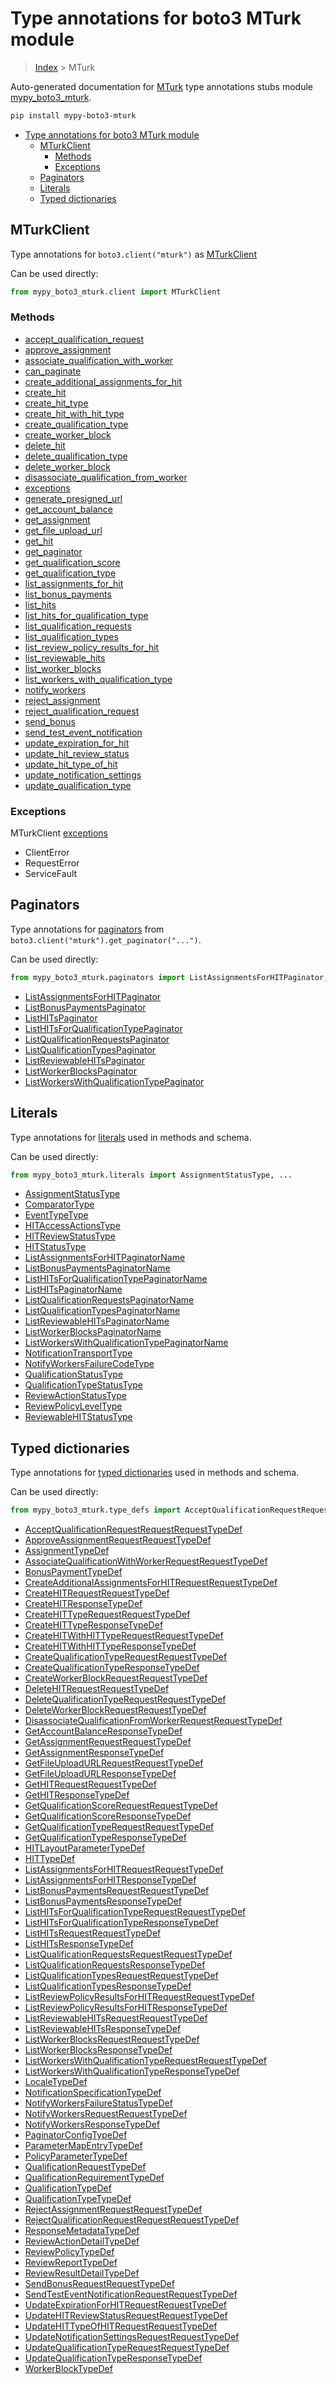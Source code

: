 # Type annotations for boto3 MTurk module

> [Index](..) > MTurk

Auto-generated documentation for
[MTurk](https://boto3.amazonaws.com/v1/documentation/api/latest/reference/services/mturk.html#MTurk)
type annotations stubs module
[mypy_boto3_mturk](https://pypi.org/project/mypy-boto3-mturk/).

```bash
pip install mypy-boto3-mturk
```

- [Type annotations for boto3 MTurk module](#type-annotations-for-boto3-mturk-module)
  - [MTurkClient](#mturkclient)
    - [Methods](#methods)
    - [Exceptions](#exceptions)
  - [Paginators](#paginators)
  - [Literals](#literals)
  - [Typed dictionaries](#typed-dictionaries)

## MTurkClient

Type annotations for `boto3.client("mturk")` as [MTurkClient](./client.md)

Can be used directly:

```python
from mypy_boto3_mturk.client import MTurkClient
```

### Methods

- [accept_qualification_request](./client.md#accept_qualification_request)
- [approve_assignment](./client.md#approve_assignment)
- [associate_qualification_with_worker](./client.md#associate_qualification_with_worker)
- [can_paginate](./client.md#can_paginate)
- [create_additional_assignments_for_hit](./client.md#create_additional_assignments_for_hit)
- [create_hit](./client.md#create_hit)
- [create_hit_type](./client.md#create_hit_type)
- [create_hit_with_hit_type](./client.md#create_hit_with_hit_type)
- [create_qualification_type](./client.md#create_qualification_type)
- [create_worker_block](./client.md#create_worker_block)
- [delete_hit](./client.md#delete_hit)
- [delete_qualification_type](./client.md#delete_qualification_type)
- [delete_worker_block](./client.md#delete_worker_block)
- [disassociate_qualification_from_worker](./client.md#disassociate_qualification_from_worker)
- [exceptions](./client.md#exceptions)
- [generate_presigned_url](./client.md#generate_presigned_url)
- [get_account_balance](./client.md#get_account_balance)
- [get_assignment](./client.md#get_assignment)
- [get_file_upload_url](./client.md#get_file_upload_url)
- [get_hit](./client.md#get_hit)
- [get_paginator](./client.md#get_paginator)
- [get_qualification_score](./client.md#get_qualification_score)
- [get_qualification_type](./client.md#get_qualification_type)
- [list_assignments_for_hit](./client.md#list_assignments_for_hit)
- [list_bonus_payments](./client.md#list_bonus_payments)
- [list_hits](./client.md#list_hits)
- [list_hits_for_qualification_type](./client.md#list_hits_for_qualification_type)
- [list_qualification_requests](./client.md#list_qualification_requests)
- [list_qualification_types](./client.md#list_qualification_types)
- [list_review_policy_results_for_hit](./client.md#list_review_policy_results_for_hit)
- [list_reviewable_hits](./client.md#list_reviewable_hits)
- [list_worker_blocks](./client.md#list_worker_blocks)
- [list_workers_with_qualification_type](./client.md#list_workers_with_qualification_type)
- [notify_workers](./client.md#notify_workers)
- [reject_assignment](./client.md#reject_assignment)
- [reject_qualification_request](./client.md#reject_qualification_request)
- [send_bonus](./client.md#send_bonus)
- [send_test_event_notification](./client.md#send_test_event_notification)
- [update_expiration_for_hit](./client.md#update_expiration_for_hit)
- [update_hit_review_status](./client.md#update_hit_review_status)
- [update_hit_type_of_hit](./client.md#update_hit_type_of_hit)
- [update_notification_settings](./client.md#update_notification_settings)
- [update_qualification_type](./client.md#update_qualification_type)

### Exceptions

MTurkClient [exceptions](./client.md#exceptions)

- ClientError
- RequestError
- ServiceFault

## Paginators

Type annotations for [paginators](./paginators.md) from
`boto3.client("mturk").get_paginator("...")`.

Can be used directly:

```python
from mypy_boto3_mturk.paginators import ListAssignmentsForHITPaginator, ...
```

- [ListAssignmentsForHITPaginator](./paginators.md#listassignmentsforhitpaginator)
- [ListBonusPaymentsPaginator](./paginators.md#listbonuspaymentspaginator)
- [ListHITsPaginator](./paginators.md#listhitspaginator)
- [ListHITsForQualificationTypePaginator](./paginators.md#listhitsforqualificationtypepaginator)
- [ListQualificationRequestsPaginator](./paginators.md#listqualificationrequestspaginator)
- [ListQualificationTypesPaginator](./paginators.md#listqualificationtypespaginator)
- [ListReviewableHITsPaginator](./paginators.md#listreviewablehitspaginator)
- [ListWorkerBlocksPaginator](./paginators.md#listworkerblockspaginator)
- [ListWorkersWithQualificationTypePaginator](./paginators.md#listworkerswithqualificationtypepaginator)

## Literals

Type annotations for [literals](./literals.md) used in methods and schema.

Can be used directly:

```python
from mypy_boto3_mturk.literals import AssignmentStatusType, ...
```

- [AssignmentStatusType](./literals.md#assignmentstatustype)
- [ComparatorType](./literals.md#comparatortype)
- [EventTypeType](./literals.md#eventtypetype)
- [HITAccessActionsType](./literals.md#hitaccessactionstype)
- [HITReviewStatusType](./literals.md#hitreviewstatustype)
- [HITStatusType](./literals.md#hitstatustype)
- [ListAssignmentsForHITPaginatorName](./literals.md#listassignmentsforhitpaginatorname)
- [ListBonusPaymentsPaginatorName](./literals.md#listbonuspaymentspaginatorname)
- [ListHITsForQualificationTypePaginatorName](./literals.md#listhitsforqualificationtypepaginatorname)
- [ListHITsPaginatorName](./literals.md#listhitspaginatorname)
- [ListQualificationRequestsPaginatorName](./literals.md#listqualificationrequestspaginatorname)
- [ListQualificationTypesPaginatorName](./literals.md#listqualificationtypespaginatorname)
- [ListReviewableHITsPaginatorName](./literals.md#listreviewablehitspaginatorname)
- [ListWorkerBlocksPaginatorName](./literals.md#listworkerblockspaginatorname)
- [ListWorkersWithQualificationTypePaginatorName](./literals.md#listworkerswithqualificationtypepaginatorname)
- [NotificationTransportType](./literals.md#notificationtransporttype)
- [NotifyWorkersFailureCodeType](./literals.md#notifyworkersfailurecodetype)
- [QualificationStatusType](./literals.md#qualificationstatustype)
- [QualificationTypeStatusType](./literals.md#qualificationtypestatustype)
- [ReviewActionStatusType](./literals.md#reviewactionstatustype)
- [ReviewPolicyLevelType](./literals.md#reviewpolicyleveltype)
- [ReviewableHITStatusType](./literals.md#reviewablehitstatustype)

## Typed dictionaries

Type annotations for [typed dictionaries](./type_defs.md) used in methods and
schema.

Can be used directly:

```python
from mypy_boto3_mturk.type_defs import AcceptQualificationRequestRequestRequestTypeDef, ...
```

- [AcceptQualificationRequestRequestRequestTypeDef](./type_defs.md#acceptqualificationrequestrequestrequesttypedef)
- [ApproveAssignmentRequestRequestTypeDef](./type_defs.md#approveassignmentrequestrequesttypedef)
- [AssignmentTypeDef](./type_defs.md#assignmenttypedef)
- [AssociateQualificationWithWorkerRequestRequestTypeDef](./type_defs.md#associatequalificationwithworkerrequestrequesttypedef)
- [BonusPaymentTypeDef](./type_defs.md#bonuspaymenttypedef)
- [CreateAdditionalAssignmentsForHITRequestRequestTypeDef](./type_defs.md#createadditionalassignmentsforhitrequestrequesttypedef)
- [CreateHITRequestRequestTypeDef](./type_defs.md#createhitrequestrequesttypedef)
- [CreateHITResponseTypeDef](./type_defs.md#createhitresponsetypedef)
- [CreateHITTypeRequestRequestTypeDef](./type_defs.md#createhittyperequestrequesttypedef)
- [CreateHITTypeResponseTypeDef](./type_defs.md#createhittyperesponsetypedef)
- [CreateHITWithHITTypeRequestRequestTypeDef](./type_defs.md#createhitwithhittyperequestrequesttypedef)
- [CreateHITWithHITTypeResponseTypeDef](./type_defs.md#createhitwithhittyperesponsetypedef)
- [CreateQualificationTypeRequestRequestTypeDef](./type_defs.md#createqualificationtyperequestrequesttypedef)
- [CreateQualificationTypeResponseTypeDef](./type_defs.md#createqualificationtyperesponsetypedef)
- [CreateWorkerBlockRequestRequestTypeDef](./type_defs.md#createworkerblockrequestrequesttypedef)
- [DeleteHITRequestRequestTypeDef](./type_defs.md#deletehitrequestrequesttypedef)
- [DeleteQualificationTypeRequestRequestTypeDef](./type_defs.md#deletequalificationtyperequestrequesttypedef)
- [DeleteWorkerBlockRequestRequestTypeDef](./type_defs.md#deleteworkerblockrequestrequesttypedef)
- [DisassociateQualificationFromWorkerRequestRequestTypeDef](./type_defs.md#disassociatequalificationfromworkerrequestrequesttypedef)
- [GetAccountBalanceResponseTypeDef](./type_defs.md#getaccountbalanceresponsetypedef)
- [GetAssignmentRequestRequestTypeDef](./type_defs.md#getassignmentrequestrequesttypedef)
- [GetAssignmentResponseTypeDef](./type_defs.md#getassignmentresponsetypedef)
- [GetFileUploadURLRequestRequestTypeDef](./type_defs.md#getfileuploadurlrequestrequesttypedef)
- [GetFileUploadURLResponseTypeDef](./type_defs.md#getfileuploadurlresponsetypedef)
- [GetHITRequestRequestTypeDef](./type_defs.md#gethitrequestrequesttypedef)
- [GetHITResponseTypeDef](./type_defs.md#gethitresponsetypedef)
- [GetQualificationScoreRequestRequestTypeDef](./type_defs.md#getqualificationscorerequestrequesttypedef)
- [GetQualificationScoreResponseTypeDef](./type_defs.md#getqualificationscoreresponsetypedef)
- [GetQualificationTypeRequestRequestTypeDef](./type_defs.md#getqualificationtyperequestrequesttypedef)
- [GetQualificationTypeResponseTypeDef](./type_defs.md#getqualificationtyperesponsetypedef)
- [HITLayoutParameterTypeDef](./type_defs.md#hitlayoutparametertypedef)
- [HITTypeDef](./type_defs.md#hittypedef)
- [ListAssignmentsForHITRequestRequestTypeDef](./type_defs.md#listassignmentsforhitrequestrequesttypedef)
- [ListAssignmentsForHITResponseTypeDef](./type_defs.md#listassignmentsforhitresponsetypedef)
- [ListBonusPaymentsRequestRequestTypeDef](./type_defs.md#listbonuspaymentsrequestrequesttypedef)
- [ListBonusPaymentsResponseTypeDef](./type_defs.md#listbonuspaymentsresponsetypedef)
- [ListHITsForQualificationTypeRequestRequestTypeDef](./type_defs.md#listhitsforqualificationtyperequestrequesttypedef)
- [ListHITsForQualificationTypeResponseTypeDef](./type_defs.md#listhitsforqualificationtyperesponsetypedef)
- [ListHITsRequestRequestTypeDef](./type_defs.md#listhitsrequestrequesttypedef)
- [ListHITsResponseTypeDef](./type_defs.md#listhitsresponsetypedef)
- [ListQualificationRequestsRequestRequestTypeDef](./type_defs.md#listqualificationrequestsrequestrequesttypedef)
- [ListQualificationRequestsResponseTypeDef](./type_defs.md#listqualificationrequestsresponsetypedef)
- [ListQualificationTypesRequestRequestTypeDef](./type_defs.md#listqualificationtypesrequestrequesttypedef)
- [ListQualificationTypesResponseTypeDef](./type_defs.md#listqualificationtypesresponsetypedef)
- [ListReviewPolicyResultsForHITRequestRequestTypeDef](./type_defs.md#listreviewpolicyresultsforhitrequestrequesttypedef)
- [ListReviewPolicyResultsForHITResponseTypeDef](./type_defs.md#listreviewpolicyresultsforhitresponsetypedef)
- [ListReviewableHITsRequestRequestTypeDef](./type_defs.md#listreviewablehitsrequestrequesttypedef)
- [ListReviewableHITsResponseTypeDef](./type_defs.md#listreviewablehitsresponsetypedef)
- [ListWorkerBlocksRequestRequestTypeDef](./type_defs.md#listworkerblocksrequestrequesttypedef)
- [ListWorkerBlocksResponseTypeDef](./type_defs.md#listworkerblocksresponsetypedef)
- [ListWorkersWithQualificationTypeRequestRequestTypeDef](./type_defs.md#listworkerswithqualificationtyperequestrequesttypedef)
- [ListWorkersWithQualificationTypeResponseTypeDef](./type_defs.md#listworkerswithqualificationtyperesponsetypedef)
- [LocaleTypeDef](./type_defs.md#localetypedef)
- [NotificationSpecificationTypeDef](./type_defs.md#notificationspecificationtypedef)
- [NotifyWorkersFailureStatusTypeDef](./type_defs.md#notifyworkersfailurestatustypedef)
- [NotifyWorkersRequestRequestTypeDef](./type_defs.md#notifyworkersrequestrequesttypedef)
- [NotifyWorkersResponseTypeDef](./type_defs.md#notifyworkersresponsetypedef)
- [PaginatorConfigTypeDef](./type_defs.md#paginatorconfigtypedef)
- [ParameterMapEntryTypeDef](./type_defs.md#parametermapentrytypedef)
- [PolicyParameterTypeDef](./type_defs.md#policyparametertypedef)
- [QualificationRequestTypeDef](./type_defs.md#qualificationrequesttypedef)
- [QualificationRequirementTypeDef](./type_defs.md#qualificationrequirementtypedef)
- [QualificationTypeDef](./type_defs.md#qualificationtypedef)
- [QualificationTypeTypeDef](./type_defs.md#qualificationtypetypedef)
- [RejectAssignmentRequestRequestTypeDef](./type_defs.md#rejectassignmentrequestrequesttypedef)
- [RejectQualificationRequestRequestRequestTypeDef](./type_defs.md#rejectqualificationrequestrequestrequesttypedef)
- [ResponseMetadataTypeDef](./type_defs.md#responsemetadatatypedef)
- [ReviewActionDetailTypeDef](./type_defs.md#reviewactiondetailtypedef)
- [ReviewPolicyTypeDef](./type_defs.md#reviewpolicytypedef)
- [ReviewReportTypeDef](./type_defs.md#reviewreporttypedef)
- [ReviewResultDetailTypeDef](./type_defs.md#reviewresultdetailtypedef)
- [SendBonusRequestRequestTypeDef](./type_defs.md#sendbonusrequestrequesttypedef)
- [SendTestEventNotificationRequestRequestTypeDef](./type_defs.md#sendtesteventnotificationrequestrequesttypedef)
- [UpdateExpirationForHITRequestRequestTypeDef](./type_defs.md#updateexpirationforhitrequestrequesttypedef)
- [UpdateHITReviewStatusRequestRequestTypeDef](./type_defs.md#updatehitreviewstatusrequestrequesttypedef)
- [UpdateHITTypeOfHITRequestRequestTypeDef](./type_defs.md#updatehittypeofhitrequestrequesttypedef)
- [UpdateNotificationSettingsRequestRequestTypeDef](./type_defs.md#updatenotificationsettingsrequestrequesttypedef)
- [UpdateQualificationTypeRequestRequestTypeDef](./type_defs.md#updatequalificationtyperequestrequesttypedef)
- [UpdateQualificationTypeResponseTypeDef](./type_defs.md#updatequalificationtyperesponsetypedef)
- [WorkerBlockTypeDef](./type_defs.md#workerblocktypedef)
